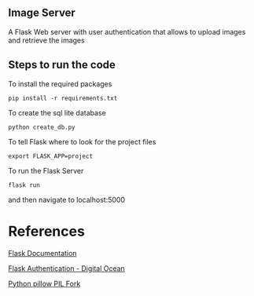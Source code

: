 ## Image Server

A Flask Web server with user authentication that allows to upload images and retrieve the images

## Steps to run the code

To install the required packages

`pip install -r requirements.txt`

To create the sql lite database

`python create_db.py`

To tell Flask where to look for the project files

`export FLASK_APP=project`

To run the Flask Server 

`flask run`

and then navigate to localhost:5000

# References

[Flask Documentation](https://flask.palletsprojects.com/en/1.1.x/)

[Flask Authentication - Digital Ocean](https://www.digitalocean.com/community/tutorials/how-to-add-authentication-to-your-app-with-flask-login)

[Python pillow PIL Fork](https://pillow.readthedocs.io/en/stable/)
